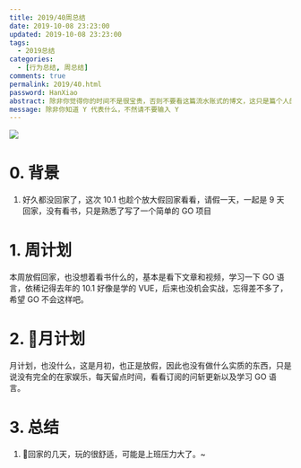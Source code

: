```yaml
---
title: 2019/40周总结
date: 2019-10-08 23:23:00
updated: 2019-10-08 23:23:00
tags:
  - 2019总结
categories: 
  - [行为总结, 周总结]
comments: true
permalink: 2019/40.html  
password: HanXiao
abstract: 除非你觉得你的时间不是很宝贵，否则不要看这篇流水账式的博文，这只是篇个人的工作的学习一个总结而已，没有包含任何的技术细节
message: 除非你知道 Y 代表什么，不然请不要输入 Y
---
```


![][0]  

# 0. 背景

1. 好久都没回家了，这次 10.1 也趁个放大假回家看看，请假一天，一起是 9 天回家，没有看书，只是熟悉了写了一个简单的 GO 项目

<!--more-->

# 1. 周计划

本周放假回家，也没想着看书什么的，基本是看下文章和视频，学习一下 GO 语言，依稀记得去年的 10.1 好像是学的 VUE，后来也没机会实战，忘得差不多了，希望 GO 不会这样吧。

# 2. 月计划

月计划，也没什么，这是月初，也正是放假，因此也没有做什么实质的东西，只是说没有完全的在家娱乐，每天留点时间，看看订阅的问斩更新以及学习 GO 语言。

# 3. 总结

1. 回家的几天，玩的很舒适，可能是上班压力大了。~

[0]: https://leran2deeplearnjavawebtech.oss-cn-beijing.aliyuncs.com/background/2019-10-05%E4%B8%AD%E5%9B%BD%E6%9C%BA%E9%95%BF.webp